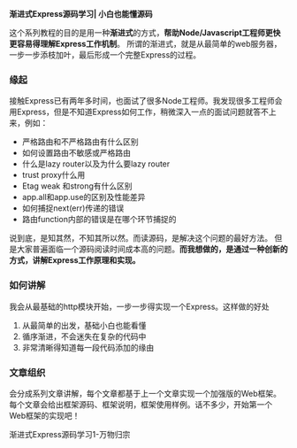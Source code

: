 **渐进式Express源码学习| 小白也能懂源码**

这个系列教程的目的是用一种**渐进式**的方式，**帮助Node/Javascript工程师更快更容易得理解Express工作机制**。 所谓的渐进式，就是从最简单的web服务器，一步一步添枝加叶，最后形成一个完整Express的过程。

### 缘起

接触Express已有两年多时间，也面试了很多Node工程师。我发现很多工程师会用Express，但是不知道Express如何工作，稍微深入一点的面试问题就答不上来，例如：

- 严格路由和不严格路由有什么区别
- 如何设置路由不敏感或严格路由
- 什么是lazy router以及为什么要lazy router
- trust proxy什么用
- Etag weak 和strong有什么区别
- app.all和app.use的区别及性能差异
- 如何捕捉next(err)传递的错误
- 路由function内部的错误是在哪个环节捕捉的

说到底，是知其然，不知其所以然。而读源码，是解决这个问题的最好方法。
但是大家普遍面临一个源码阅读时间成本高的问题。**而我想做的，是通过一种创新的方式，讲解Express工作原理和实现。**

### 如何讲解
我会从最基础的http模块开始，一步一步得实现一个Express。这样做的好处
1. 从最简单的出发，基础小白也能看懂
2. 循序渐进，不会迷失在复杂的代码中
3. 非常清晰得知道每一段代码添加的缘由

### 文章组织
会分成系列文章讲解，每个文章都基于上一个文章实现一个加强版的Web框架。每个文章会给出框架源码、框架说明，框架使用样例。话不多少，开始第一个Web框架的实现吧！

渐进式Express源码学习1-万物归宗